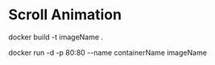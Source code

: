 # Scroll Animation
docker build -t imageName .

docker run -d -p 80:80 --name containerName imageName

